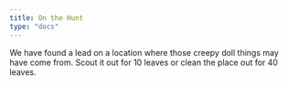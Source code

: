 ```yaml
---
title: On the Hunt
type: "docs"
---
```


We have found a lead on a location where those creepy doll things may have come from. Scout it out for 10 leaves or clean the place out for 40 leaves.
